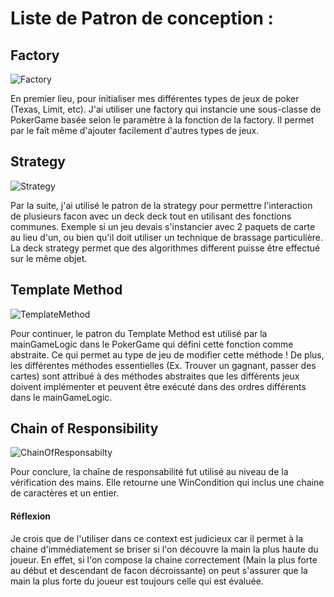 # Liste de Patron de conception :

## Factory
![Factory](https://refactoring.guru/images/patterns/content/factory-method/factory-method-en-2x.png)

En premier lieu, pour initialiser mes différentes types de jeux de poker (Texas, Limit, etc). J'ai utiliser une factory qui instancie une sous-classe de PokerGame basée selon le paramètre à la fonction de la factory. Il permet par le fait même d'ajouter facilement d'autres types de jeux.

## Strategy
![Strategy](https://refactoring.guru/images/patterns/content/strategy/strategy-2x.png)

Par la suite, j'ai utilisé le patron de la strategy pour permettre l'interaction de plusieurs facon avec un deck deck tout en utilisant des fonctions communes. Exemple si un jeu devais s'instancier avec 2 paquets de carte au lieu d'un, ou bien qu'il doit utiliser un technique de brassage particulière. La deck strategy permet que des algorithmes different puisse être effectué sur le même objet.

## Template Method
![TemplateMethod](https://refactoring.guru/images/patterns/content/template-method/template-method-2x.png)

Pour continuer, le patron du Template Method est utilisé par la mainGameLogic dans le PokerGame qui défini cette fonction comme abstraite. Ce qui permet au type de jeu de modifier cette méthode ! De plus, les différentes méthodes essentielles (Ex. Trouver un gagnant, passer des cartes) sont attribué à des méthodes abstraites que les différents jeux doivent implémenter et peuvent être exécuté dans des ordres différents dans le mainGameLogic.

## Chain of Responsibility
![ChainOfResponsabilty](https://refactoring.guru/images/patterns/content/chain-of-responsibility/chain-of-responsibility-2x.png)

Pour conclure, la chaîne de responsabilité fut utilisé au niveau de la vérification des mains. Elle retourne une WinCondition qui inclus une chaine de caractères et un entier.
#### Réflexion
Je crois que de l'utiliser dans ce context est judicieux car il permet à la chaine d'immédiatement se briser si l'on découvre la main la plus haute du joueur. En effet, si l'on compose la chaine correctement (Main la plus forte au début et descendant de facon décroissante) on peut s'assurer que la main la plus forte du joueur est toujours celle qui est évaluée.